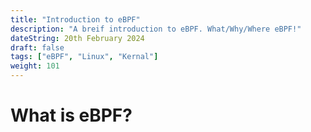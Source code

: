 ```yaml
---
title: "Introduction to eBPF"
description: "A breif introduction to eBPF. What/Why/Where eBPF!"
dateString: 20th February 2024
draft: false
tags: ["eBPF", "Linux", "Kernal"]
weight: 101
---
```


# What is eBPF?
